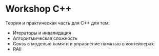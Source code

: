 # Workshop C++

Теория и  практическая часть для С++ для тем:

- Итераторы и инвалидация
- Алгоритмическая сложность
- Связь с моделью памяти и управление памятью в контейнерах
- RAII
